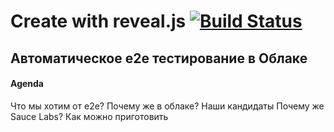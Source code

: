 # Create with reveal.js [![Build Status](https://travis-ci.org/hakimel/reveal.js.svg?branch=master)](https://travis-ci.org/hakimel/reveal.js)

## Автоматическое e2e тестирование в Облаке

#### Agenda
Что мы хотим от e2e?
Почему же в облаке?
Наши кандидаты
Почему же Sauce Labs?
Как можно приготовить
